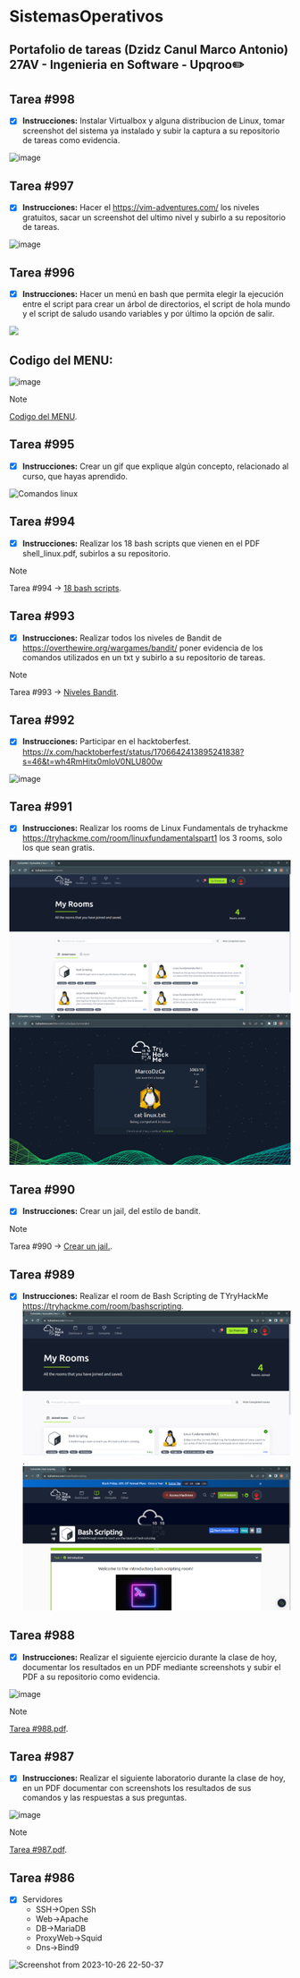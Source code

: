 # SistemasOperativos
## Portafolio de tareas (Dzidz Canul Marco Antonio) 27AV - Ingenieria en Software - Upqroo✏️

## Tarea #998 
- [x] **Instrucciones:**
Instalar Virtualbox y alguna distribucion de Linux, tomar screenshot del sistema ya instalado y subir la captura a su repositorio de tareas como evidencia.

![image](https://github.com/MarcoAntonioDzidzCanul/SistemasOperativos/assets/118034450/4eebbb06-1b8f-4645-bb65-4ade6f16462b)

## Tarea #997 
- [x] **Instrucciones:**
Hacer el https://vim-adventures.com/ los niveles gratuitos, sacar un screenshot del ultimo nivel y subirlo a su repositorio de tareas.

![image](https://github.com/MarcoAntonioDzidzCanul/SistemasOperativos/assets/118034450/12bcca03-ec94-4cb5-8c19-c2d5ec69ddf6)

## Tarea #996
- [x] **Instrucciones:**
Hacer un menú en bash que permita elegir la ejecución entre el script para crear un árbol de directorios, el script de hola mundo y el script de saludo usando variables y por último la opción de salir.

<a href="https://asciinema.org/a/436s44Z8uhkFZr76AunsfJzca" target="_blank"><img src="https://asciinema.org/a/436s44Z8uhkFZr76AunsfJzca.svg" /></a>

## Codigo del MENU:
![image](https://github.com/MarcoAntonioDzidzCanul/SistemasOperativos/assets/118034450/1fa665a5-d8ed-4638-a88e-db681ae9640a)
> [!NOTE]
> [Codigo del MENU](https://github.com/MarcoAntonioDzidzCanul/SistemasOperativos/blob/main/Menu.sh).

## Tarea #995 
- [x] **Instrucciones:**
Crear un gif que explique algún concepto, relacionado al curso, que hayas aprendido.

![Comandos linux](https://github.com/MarcoAntonioDzidzCanul/SistemasOperativos/assets/118034450/b09a63d8-489a-4bbe-9a5c-17a5fb221e76)

## Tarea #994 
- [x] **Instrucciones:**
Realizar los 18 bash scripts que vienen en el PDF shell_linux.pdf, subirlos a su repositorio.
> [!NOTE]
> Tarea #994 -> [18 bash scripts](https://github.com/MarcoAntonioDzidzCanul/SistemasOperativos/tree/main/18%20Scripts).

## Tarea #993
- [x] **Instrucciones:**
Realizar todos los niveles de Bandit de https://overthewire.org/wargames/bandit/ poner evidencia de los comandos utilizados en un txt y subirlo a su repositorio de tareas.

> [!NOTE]
> Tarea #993 -> [Niveles Bandit](https://github.com/MarcoAntonioDzidzCanul/SistemasOperativos/blob/main/Niveles%20Bandit.txt).

## Tarea #992 
- [x] **Instrucciones:** 
Participar en el hacktoberfest. https://x.com/hacktoberfest/status/1706642413895241838?s=46&t=wh4RmHitx0mloV0NLU800w

![image](https://github.com/MarcoAntonioDzidzCanul/SistemasOperativos/assets/118034450/615f01d4-c9de-4865-a826-32061e6d917b)

## Tarea #991 
- [x] **Instrucciones:**
Realizar los rooms de Linux Fundamentals de tryhackme https://tryhackme.com/room/linuxfundamentalspart1  los 3 rooms, solo los que sean gratis.

![Imagen 1](https://github.com/MarcoAntonioDzidzCanul/SistemasOperativos/blob/main/Rooms_Linux_Fundamentals.png)
![Imagen 2](https://github.com/MarcoAntonioDzidzCanul/SistemasOperativos/blob/main/Linux_Fundamentals.png)

## Tarea #990 
- [x] **Instrucciones:**
Crear un jail, del estilo de bandit.
> [!NOTE]
> Tarea #990 -> [Crear un jail.](https://github.com/MarcoAntonioDzidzCanul/SistemasOperativos/blob/main/jail_comandoslinux.py).

## Tarea #989
- [x] **Instrucciones:**
Realizar el room de Bash Scripting de TYryHackMe https://tryhackme.com/room/bashscripting.
![Imagen 1](https://github.com/MarcoAntonioDzidzCanul/SistemasOperativos/blob/main/Rooms_bash_scripting.png).
![Imagen 2](https://github.com/MarcoAntonioDzidzCanul/SistemasOperativos/blob/main/bash_scripting.png)

## Tarea #988
- [x] **Instrucciones:**
Realizar el siguiente ejercicio durante la clase de hoy, documentar los resultados en un PDF mediante screenshots y subir el PDF a su repositorio como evidencia.

![image](https://github.com/MarcoAntonioDzidzCanul/SistemasOperativos/assets/118034450/279a2465-28cb-4ae1-9de7-ac36685afd24)

> [!NOTE]
> [Tarea #988.pdf](https://github.com/MarcoAntonioDzidzCanul/SistemasOperativos/blob/main/Tarea.988.pdf).

## Tarea #987 
- [x] **Instrucciones:**
Realizar el siguiente laboratorio durante la clase de hoy, en un PDF documentar con screenshots los resultados de sus comandos y las respuestas a sus preguntas.

![image](https://github.com/MarcoAntonioDzidzCanul/SistemasOperativos/assets/118034450/59b15cf7-47f0-4481-8223-764e9010be0e)

> [!NOTE]
> [Tarea #987.pdf](https://github.com/MarcoAntonioDzidzCanul/SistemasOperativos/blob/main/Tarea.987.pdf).

## Tarea #986

- [x] Servidores
   - SSH->Open SSh
   - Web->Apache
   - DB->MariaDB
   - ProxyWeb->Squid
   - Dns->Bind9

![Screenshot from 2023-10-26 22-50-37](https://github.com/MarcoAntonioDzidzCanul/SistemasOperativos/assets/118034450/e80f33ad-4cf3-45d0-bfd9-0c6f06f5dd8a)


